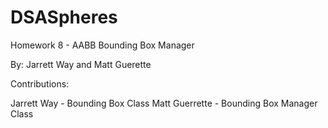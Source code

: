 # DSASpheres
Homework 8 - AABB Bounding Box Manager

By: Jarrett Way and Matt Guerette


Contributions:

Jarrett Way - Bounding Box Class
Matt Guerrette - Bounding Box Manager Class